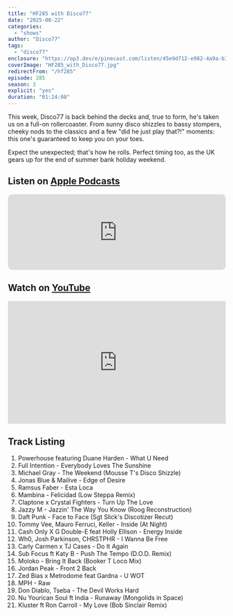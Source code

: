 ```yaml
---
title: "HF285 with Disco77"
date: "2025-08-22"
categories:
  - "shows"
author: "Disco77"
tags:
  - "disco77"
enclosure: "https://op3.dev/e/pinecast.com/listen/45e9d712-e982-4a9a-b39d-9b73aa57bb7b.mp3?source=rss&ext=asset.mp3 80946532 audio/mpeg"
coverImage: "HF285_with_Disco77.jpg"
redirectFrom: "/hf285"
episode: 285
season: 3
explicit: "yes"
duration: "01:24:08"
---
```


This week, Disco77 is back behind the decks and, true to form, he's taken us on a full-on rollercoaster. From sunny disco shizzles to bassy stompers, cheeky nods to the classics and a few "did he just play that?!" moments: this one's guaranteed to keep you on your toes.

Expect the unexpected; that's how he rolls. Perfect timing too, as the UK gears up for the end of summer bank holiday weekend.

## Listen on [Apple Podcasts](https://podcasts.apple.com/gb/podcast/house-finesse/id355833875?i=1000723043160)

<iframe allow="autoplay *; encrypted-media *; fullscreen *; clipboard-write" frameborder="0" height="175" style="width:100%;max-width:660px;overflow:hidden;border-radius:10px;" sandbox="allow-forms allow-popups allow-same-origin allow-scripts allow-storage-access-by-user-activation allow-top-navigation-by-user-activation" src="https://embed.podcasts.apple.com/gb/podcast/house-finesse/id355833875?i=1000723043160"></iframe>

## Watch on [YouTube](https://www.youtube.com/watch?v=BWFyrfglYIY)

<div style="position:relative;width:100%;max-width:660px;aspect-ratio:16/9;margin-bottom:1em;"><iframe src="https://www.youtube.com/embed/BWFyrfglYIY" title="YouTube video player" frameborder="0" allow="accelerometer; autoplay; clipboard-write; encrypted-media; gyroscope; picture-in-picture; web-share" referrerpolicy="strict-origin-when-cross-origin" allowfullscreen style="width:100%;height:100%;position:absolute;top:0;left:0;"></iframe></div>

## Track Listing

1. Powerhouse featuring Duane Harden - What U Need
2. Full Intention - Everybody Loves The Sunshine
3. Michael Gray - The Weekend (Mousse T's Disco Shizzle)
4. Jonas Blue & Mailive - Edge of Desire
5. Ramsus Faber - Esta Loca
6. Mambina - Felicidad (Low Steppa Remix)
7. Claptone x Crystal Fighters - Turn Up The Love
8. Jazzy M - Jazzin' The Way You Know (Roog Reconstruction)
9. Daft Punk - Face to Face (Sgt Slick's Discotizer Recut)
10. Tommy Vee, Mauro Ferruci, Keller - Inside (At Night)
11. Cash Only X G Double-E feat Holly Ellison - Energy Inside
12. Wh0, Josh Parkinson, CHRSTPHR - I Wanna Be Free
13. Carly Carmen x TJ Cases - Do It Again
14. Sub Focus ft Katy B - Push The Tempo (D.O.D. Remix)
15. Moloko - Bring It Back (Booker T Loco Mix)
16. Jordan Peak - Front 2 Back
17. Zed Bias x Metrodome feat Gardna - U WOT
18. MPH - Raw
19. Don Diablo, Tseba - The Devil Works Hard
20. Nu Yourican Soul ft India - Runaway (Mongolids in Space)
21. Kluster ft Ron Carroll - My Love (Bob Sinclair Remix)
